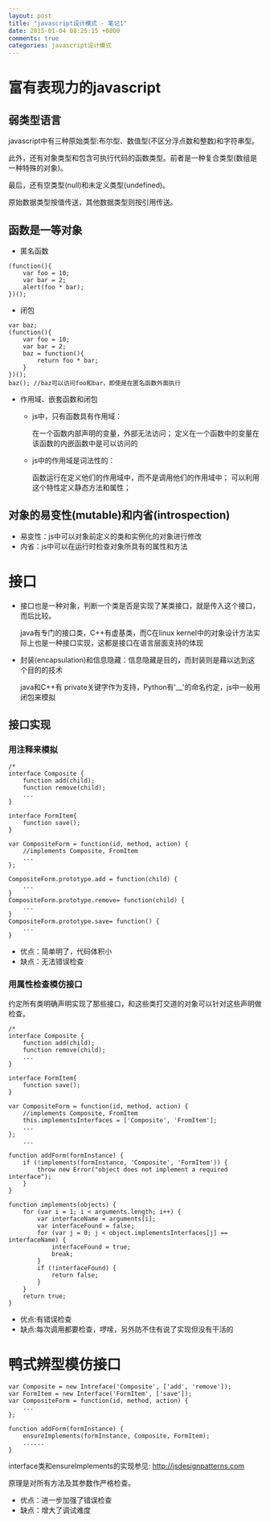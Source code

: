 ```yaml
---
layout: post
title: "javascript设计模式 - 笔记1"
date: 2015-01-04 08:25:15 +0800
comments: true
categories: javascript设计模式
---
```

# 富有表现力的javascript

## 弱类型语言

javascript中有三种原始类型:布尔型、数值型(不区分浮点数和整数)和字符串型。

此外，还有对象类型和包含可执行代码的函数类型。前者是一种复合类型(数组是一种特殊的对象)。

最后，还有空类型(null)和未定义类型(undefined)。

原始数据类型按值传送，其他数据类型则按引用传送。

## 函数是一等对象

* 匿名函数

```
(function(){
    var foo = 10;
    var bar = 2;
    alert(foo * bar);
})();
```

* 闭包

```
var baz;
(function(){
    var foo = 10;
    var bar = 2;
    baz = function(){
        return foo * bar;
    }
})();
baz(); //baz可以访问foo和bar，即使是在匿名函数外面执行
```

* 作用域、嵌套函数和闭包

    * js中，只有函数具有作用域：

        在一个函数内部声明的变量，外部无法访问；
        定义在一个函数中的变量在该函数的内嵌函数中是可以访问的

    * js中的作用域是词法性的：

        函数运行在定义他们的作用域中，而不是调用他们的作用域中；
        可以利用这个特性定义静态方法和属性；

## 对象的易变性(mutable)和内省(introspection)

* 易变性：js中可以对象前定义的类和实例化的对象进行修改
* 内省：js中可以在运行时检查对象所具有的属性和方法

# 接口

* 接口也是一种对象，判断一个类是否是实现了某类接口，就是传入这个接口，而后比较。

    java有专门的接口类，C++有虚基类，而C在linux kernel中的对象设计方法实际上也是一种接口实现，这都是接口在语言层面支持的体现

* 封装(encapsulation)和信息隐藏：信息隐藏是目的，而封装则是藉以达到这个目的的技术

    java和C++有 private关键字作为支持，Python有'__'的命名约定，js中一般用闭包来模拟

## 接口实现

### 用注释来模拟

```
/*
interface Composite {
    function add(child);
    function remove(child);
    ...
}

interface FormItem{
    function save();
}

var CompositeForm = function(id, method, action) {
    //implements Composite, FromItem
    ...
};

CompositeForm.prototype.add = function(child) {
    ...
}
CompositeForm.prototype.remove= function(child) {
    ...
}
CompositeForm.prototype.save= function() {
    ...
}

```

* 优点：简单明了，代码体积小
* 缺点：无法错误检查

### 用属性检查模仿接口

约定所有类明确声明实现了那些接口，和这些类打交道的对象可以针对这些声明做检查。

```
/*
interface Composite {
    function add(child);
    function remove(child);
    ...
}

interface FormItem{
    function save();
}

var CompositeForm = function(id, method, action) {
    //implements Composite, FromItem
    this.implementsInterfaces = ['Composite', 'FromItem'];
    ...
};
    ...

function addForm(formInstance) {
    if (!implements(formInstance, 'Composite', 'FormItem')) {
        throw new Error("object does not implement a required interface");
    }
}

function implements(objects) {
    for (var i = 1; i < arguments.length; i++) {
        var interfaceName = arguments[i];
        var interfaceFound = false;
        for (var j = 0; j < object.implementsInterfaces[j] == interfaceName) {
            interfaceFound = true;
            break;
        }
        if (!interfaceFound) {
            return false;
        }
    }
    return true;
}

```

* 优点:有错误检查
* 缺点:每次调用都要检查，啰嗦，另外防不住有说了实现但没有干活的

# 鸭式辨型模仿接口

```
var Composite = new Intreface('Composite', ['add', 'remove']);
var FormItem = new Interface('FormItem', ['save']);
var CompositeForm = function(id, method, action) {
    ...
};

function addForm(formInstance) {
    ensureImplements(formInstance, Composite, FormItem);
    ......
}

```
interface类和ensureImplements的实现参见:
http://jsdesignpatterns.com

原理是对所有方法及其参数作严格检查。

* 优点：进一步加强了错误检查
* 缺点：增大了调试难度

